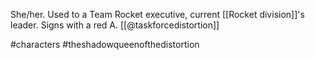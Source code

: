 She/her. Used to a Team Rocket executive, current [[Rocket division]]'s leader. Signs with a red A. [[@taskforcedistortion]]

#characters #theshadowqueenofthedistortion 
